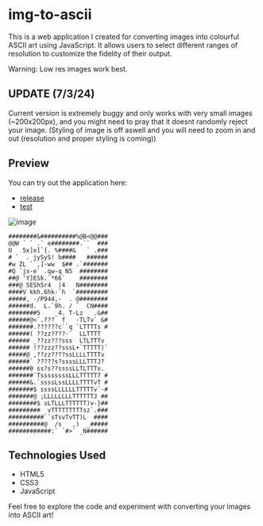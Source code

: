 # img-to-ascii

This is a web application I created for converting images into colourful ASCII art using JavaScript. It allows users to select different ranges of resolution to customize the fidelity of their output. 

Warning: Low res images work best.

## UPDATE (7/3/24)
Current version is extremely buggy and only works with very small images (~200x200px), and you might need to pray that it doesnt randomly reject your image. (Styling of image is off aswell and you will need to zoom in and out (resolution and proper styling is coming))

## Preview

You can try out the application here:
- [release](https://dmvlwf4uacdky.cloudfront.net/)
- [test](https://html-preview.github.io/?url=https://github.com/andrew1k3/img-to-ascii/blob/main/index.html)

![image](https://github.com/andrew1k3/img-to-ascii/assets/95467716/70fe9e2d-29e0-40c0-b0cc-c8b16a3bee52)

```
########&##########%@B<@@###
@@W ` ` .` e########.``  ###
U   5x]x]`{. %####&   ` .###
# `  . jySyS! b####   ######
#w ZL ` ,]-ww  $## .`#######
#Q `jx-e` .qw-q N5  ########
##@ 'Y]ESk.`*66`    ########
###@ SEShSr4  |4   N########
####V kkh.6hk-`h  `#########
#####, -/P944,-  . @########
######d.  L.`9h. / `  CN####
########5    _4. T-Lz   .&##
######@<`.???  f   -TLTv` &#
#######.??????c``q `LTTTTs #
######( ??zz????-`  LLTTTT  
###### _??zz???sss  LTLTTTv 
###### !??zzz??sssL+`TTTTT)`
#####@ ,??zz????ssLLLLTTTTv 
######` ?????s?ssssLLLTTTJ? 
######0 ss?s??ssssLLTLTTTv. 
#######`TssssssssLLLTTTTT7 #
######&.`ssssLssLLLLTTTTvT #
#######$ ssssLLLLLLTTTTTv`-#
#######@ ;LLLLLLLLTTTTTTJ ##
########$ sLTLLLTTTTTT)v-}##
#########  vTTTTTTTTTsz`.###
##########``sTsvTvTT)L  ####
##########@  /s   ,)  _#####
############:` `#>` _N######
```

## Technologies Used

- HTML5
- CSS3
- JavaScript

Feel free to explore the code and experiment with converting your images into ASCII art!


